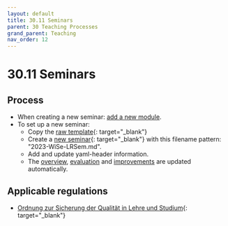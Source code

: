```yaml
---
layout: default
title: 30.11 Seminars
parent: 30 Teaching Processes
grand_parent: Teaching
nav_order: 12
---
```


# 30.11 Seminars

## Process

- When creating a new seminar: [add a new module](30.09.new_modules.html).
- To set up a new seminar:
  - Copy the [raw template](https://raw.githubusercontent.com/digital-work-lab/handbook/main/docs/30-teaching/30_processes/30.11.seminar_template.md){: target="_blank"}
  - Create a [new seminar](https://github.com/digital-work-lab/handbook/new/main/_courses){: target="_blank"} with this filename pattern: "2023-WiSe-LRSem.md".
  - Add and update yaml-header information.
  - The [overview](30.02.courses.html), [evaluation](30.21.evaluations.html) and [improvements](30.22.improvements.html) are updated automatically.

## Applicable regulations

- [Ordnung zur Sicherung der Qualität in Lehre und Studium](https://www.uni-bamberg.de/fileadmin/www.abt-studium/Rechtsvorschriften/1Organisation/Evaluation%20Lehre%20Studium/O-Sicherung-Qualitaet-Lehre-Studium-1.pdf){: target="_blank"}

